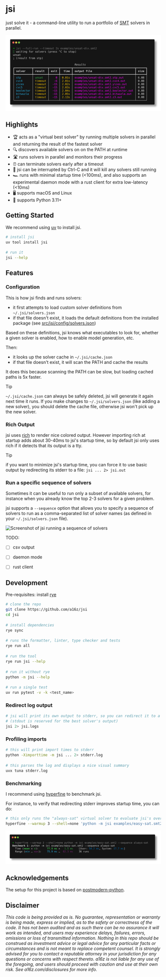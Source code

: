 # jsi

just solve it - a command-line utility to run a portfolio of [SMT](https://en.wikipedia.org/wiki/Satisfiability_modulo_theories) solvers in parallel.

![Screenshot of jsi running on an unsat division problem](static/images/unsat-div-screenshot.png)


## Highlights

- 🏆 acts as a "virtual best solver" by running multiple solvers in parallel and returning the result of the fastest solver
- 🔍 discovers available solvers on on the PATH at runtime
- 🛣️ runs solvers in parallel and monitors their progress
- ⏰ can terminate solvers early after a timeout
- 🔪 jsi can be interrupted by Ctrl-C and it will kill any solvers still running
- 🏎 runs with minimal startup time (<100ms), and also supports an experimental daemon mode with a rust client for extra low-latency (<10ms)
- 🖥️ supports macOS and Linux
- 🐍 supports Python 3.11+


## Getting Started

We recommend using [uv](https://docs.astral.sh/uv/) to install jsi.

```sh
# install jsi
uv tool install jsi

# run it
jsi --help
```


## Features

### Configuration

This is how jsi finds and runs solvers:

- it first attempts to load custom solver definitions from `~/.jsi/solvers.json`
- if that file doesn't exist, it loads the default definitions from the installed package (see [src/jsi/config/solvers.json](src/jsi/config/solvers.json))

Based on these definitions, jsi knows what executables to look for, whether a given solver is enabled, how to enable model generation, etc.

Then:
- it looks up the solver cache in `~/.jsi/cache.json`
- if that file doesn't exist, it will scan the PATH and cache the results

It does this because scanning the PATH can be slow, but loading cached paths is 5x faster.

> [!TIP]
> `~/.jsi/cache.json` can always be safely deleted, jsi will generate it again next time it runs. If you make changes to `~/.jsi/solvers.json` (like adding a new solver), you should delete the cache file, otherwise jsi won't pick up the new solver.


### Rich Output

jsi uses [rich](https://rich.readthedocs.io/en/stable/) to render nice colored output. However importing rich at startup adds about 30-40ms to jsi's startup time, so by default jsi only uses rich if it detects that its output is a tty.

> [!TIP]
> if you want to minimize jsi's startup time, you can force it to use basic output by redirecting its stderr to a file: `jsi ... 2> jsi.out`


### Run a specific sequence of solvers

Sometimes it can be useful to run only a subset of available solvers, for instance when you already know the top 2-3 solvers for a given problem.

jsi supports a `--sequence` option that allows you to specify a sequence of solvers to run as a comma-separated list of solver names (as defined in your `~/.jsi/solvers.json` file).

![Screenshot of jsi running a sequence of solvers](static/images/sequence-screenshot.png)



TODO:

- [ ] csv output
- [ ] daemon mode
- [ ] rust client


## Development

Pre-requisites: install [rye](https://rye.astral.sh/guide/installation/#installing-rye)

```sh
# clone the repo
git clone https://github.com/a16z/jsi
cd jsi

# install dependencies
rye sync

# runs the formatter, linter, type checker and tests
rye run all

# run the tool
rye run jsi --help

# run it without rye
python -m jsi --help

# run a single test
uv run pytest -v -k <test_name>
```

### Redirect log output

```sh
# jsi will print its own output to stderr, so you can redirect it to a file
# (stdout is reserved for the best solver's output)
jsi 2> jsi.logs
```


### Profiling imports

```sh
# this will print import times to stderr
python -Ximporttime -m jsi ... 2> stderr.log

# this parses the log and displays a nice visual summary
uvx tuna stderr.log
```


### Benchmarking

I recommend using [hyperfine](https://github.com/sharkdp/hyperfine) to benchmark jsi.

For instance, to verify that redirecting stderr improves startup time, you can do:

```sh
# this only runs the "always-sat" virtual solver to evaluate jsi's overhead
hyperfine --warmup 3 --shell=none 'python -m jsi examples/easy-sat.smt2 --sequence always-sat'
```

![Screenshot of hyperfine benchmark](static/images/hyperfine-screenshot.png)


## Acknowledgements

The setup for this project is based on [postmodern-python](https://rdrn.me/postmodern-python/).


## Disclaimer

_This code is being provided as is. No guarantee, representation or warranty is being made, express or implied, as to the safety or correctness of the code. It has not been audited and as such there can be no assurance it will work as intended, and users may experience delays, failures, errors, omissions or loss of transmitted information. Nothing in this repo should be construed as investment advice or legal advice for any particular facts or circumstances and is not meant to replace competent counsel. It is strongly advised for you to contact a reputable attorney in your jurisdiction for any questions or concerns with respect thereto. a16z is not liable for any use of the foregoing, and users should proceed with caution and use at their own risk. See a16z.com/disclosures for more info._
